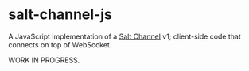 salt-channel-js
===============

A JavaScript implementation of a [Salt Channel](https://github.com/assaabloy-ppi/salt-channel/) v1; 
client-side code that connects on top of WebSocket.

WORK IN PROGRESS.
